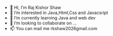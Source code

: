 - 👋 Hi, I’m Raj Kishor Shaw
- 👀 I’m interested in Java,Html,Css and Javacsript
- 🌱 I’m currently learning Java and web dev
- 💞️ I’m looking to collaborate on ...
- 📫 You can mail me rkshaw2026gmail.com

<!---
rkshaw20/rkshaw20 is a ✨ special ✨ repository because its `README.md` (this file) appears on your GitHub profile.
You can click the Preview link to take a look at your changes.
--->
